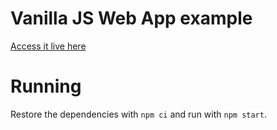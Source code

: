 # Vanilla JS Web App example
[Access it live here](https://marcaumdev.github.io/Web-Galeria)

# Running
Restore the dependencies with `npm ci` and run with `npm start`.

